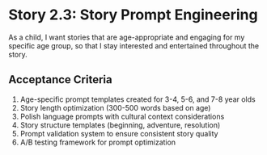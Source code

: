 # Story 2.3: Story Prompt Engineering

As a child,
I want stories that are age-appropriate and engaging for my specific age group,
so that I stay interested and entertained throughout the story.

## Acceptance Criteria

1. Age-specific prompt templates created for 3-4, 5-6, and 7-8 year olds
2. Story length optimization (300-500 words based on age)
3. Polish language prompts with cultural context considerations
4. Story structure templates (beginning, adventure, resolution)
5. Prompt validation system to ensure consistent story quality
6. A/B testing framework for prompt optimization
